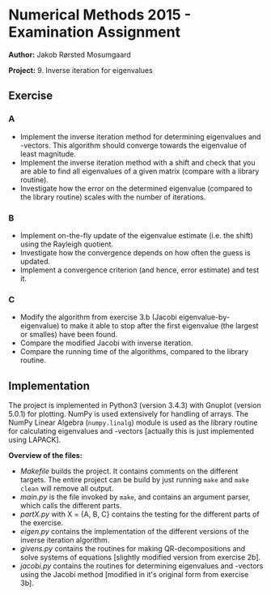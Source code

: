 Numerical Methods 2015 - Examination Assignment
=================

**Author:** Jakob Rørsted Mosumgaard

**Project:** 9. Inverse iteration for eigenvalues

Exercise
---------
### A
* Implement the inverse iteration method for determining eigenvalues and -vectors.
This algorithm should converge towards the eigenvalue of least magnitude.
* Implement the inverse iteration method with a shift and check that you are
able to find all eigenvalues of a given matrix (compare with a library routine).
* Investigate how the error on the determined eigenvalue (compared to the library
routine) scales with the number of iterations.

### B
* Implement on-the-fly update of the eigenvalue estimate (i.e. the shift) using
the Rayleigh quotient.
* Investigate how the convergence depends on how often the guess is updated.
* Implement a convergence criterion (and hence, error estimate) and test it.

### C
* Modify the algorithm from exercise 3.b (Jacobi eigenvalue-by-eigenvalue) to
make it able to stop after the first eigenvalue (the largest or smalles) have
been found.
* Compare the modified Jacobi with inverse iteration.
* Compare the running time of the algorithms, compared to the library routine.


Implementation
--------------
The project is implemented in Python3 (version 3.4.3) with Gnuplot
(version 5.0.1) for plotting. NumPy is used extensively for handling of arrays.
The NumPy Linear Algebra (`numpy.linalg`) module is used as the library routine
for calculating eigenvalues and -vectors [actually this is just implemented
using LAPACK].

**Overview of the files:**
* _Makefile_ builds the project. It contains comments on the different targets.
The entire project can be build by just running `make` and `make clean` will
remove all output.
* _main.py_ is the file invoked by `make`, and contains an argument parser, which
calls the different parts.
* _partX.py_ with X = {A, B, C} contains the testing for the different parts of
the exercise.
* _eigen.py_ contains the implementation of the different versions of the
inverse iteration algorithm.
* _givens.py_ contains the routines for making QR-decompositions and solve
systems of equations [slightly modified version from exercise 2b].
* _jacobi.py_ contains the routines for determining eigenvalues and -vectors
using the Jacobi method [modified in it's original form from exercise 3b].